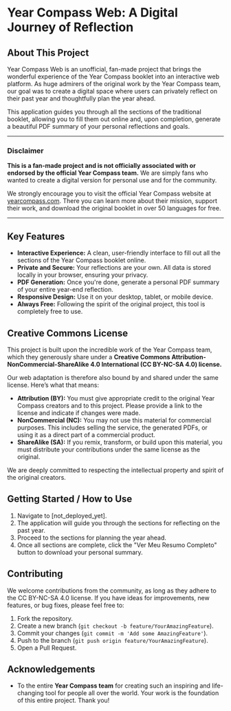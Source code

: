 # Year Compass Web: A Digital Journey of Reflection

[](https://creativecommons.org/licenses/by-nc-sa/4.0/)

## About This Project

Year Compass Web is an unofficial, fan-made project that brings the wonderful experience of the Year Compass booklet into an interactive web platform. As huge admirers of the original work by the Year Compass team, our goal was to create a digital space where users can privately reflect on their past year and thoughtfully plan the year ahead.

This application guides you through all the sections of the traditional booklet, allowing you to fill them out online and, upon completion, generate a beautiful PDF summary of your personal reflections and goals.

-----

### Disclaimer

**This is a fan-made project and is not officially associated with or endorsed by the official Year Compass team.** We are simply fans who wanted to create a digital version for personal use and for the community.

We strongly encourage you to visit the official Year Compass website at [yearcompass.com](https://yearcompass.com/). There you can learn more about their mission, support their work, and download the original booklet in over 50 languages for free.

-----

## Key Features

  - **Interactive Experience:** A clean, user-friendly interface to fill out all the sections of the Year Compass booklet online.
  - **Private and Secure:** Your reflections are your own. All data is stored locally in your browser, ensuring your privacy.
  - **PDF Generation:** Once you're done, generate a personal PDF summary of your entire year-end reflection.
  - **Responsive Design:** Use it on your desktop, tablet, or mobile device.
  - **Always Free:** Following the spirit of the original project, this tool is completely free to use.

## Creative Commons License

This project is built upon the incredible work of the Year Compass team, which they generously share under a **Creative Commons Attribution-NonCommercial-ShareAlike 4.0 International (CC BY-NC-SA 4.0) license.**

Our web adaptation is therefore also bound by and shared under the same license. Here’s what that means:

  * **Attribution (BY):** You must give appropriate credit to the original Year Compass creators and to this project. Please provide a link to the license and indicate if changes were made.
  * **NonCommercial (NC):** You may not use this material for commercial purposes. This includes selling the service, the generated PDFs, or using it as a direct part of a commercial product.
  * **ShareAlike (SA):** If you remix, transform, or build upon this material, you must distribute your contributions under the same license as the original.

We are deeply committed to respecting the intellectual property and spirit of the original creators.

## Getting Started / How to Use

1.  Navigate to [not_deployed_yet].
2.  The application will guide you through the sections for reflecting on the past year.
3.  Proceed to the sections for planning the year ahead.
4.  Once all sections are complete, click the "Ver Meu Resumo Completo" button to download your personal summary.

## Contributing

We welcome contributions from the community, as long as they adhere to the CC BY-NC-SA 4.0 license. If you have ideas for improvements, new features, or bug fixes, please feel free to:

1.  Fork the repository.
2.  Create a new branch (`git checkout -b feature/YourAmazingFeature`).
3.  Commit your changes (`git commit -m 'Add some AmazingFeature'`).
4.  Push to the branch (`git push origin feature/YourAmazingFeature`).
5.  Open a Pull Request.

## Acknowledgements

  - To the entire **Year Compass team** for creating such an inspiring and life-changing tool for people all over the world. Your work is the foundation of this entire project. Thank you!
